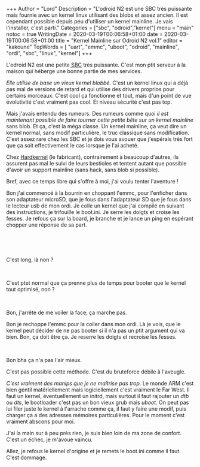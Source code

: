 +++
Author = "Lord"
Description = "L'odroid N2 est une SBC très puissante mais fournie avec un kernel linux utilisant des blobs et assez ancien. Il est cependant possible depuis peu d'utiliser un kernel mainline. Je vais l'installer, c'est parti."
Categories = ["sbc", "odroid","kernel"]
menu = "main"
notoc = true
WritingDate = 2020-03-19T00:06:58+01:00
date = 2020-03-19T00:06:58+01:00
title = "Kernel Mainline sur Odroid N2 vol.1"
editor = "kakoune"
TopWords = [  "uart", "emmc", "uboot", "odroid", "mainline", "ordi", "sbc", "linux", "kernel"]
+++

L'odroid N2 est une petite <abbr title="Single Board Computer : comme les raspberry pi par exemple">SBC</abbr> très puissante.
C'est mon ptit serveur à la maison qui héberge une bonne partie de mes services.

*Elle utilise de base un vieux kernel blobbé.*
C'est un kernel linux qui a déjà pas mal de versions de retard et qui utilise des drivers proprios pour certains morceaux.
C'est cool ça fonctionne et tout, mais d'un point de vue évolutivité c'est vraiment pas cool.
Et niveau sécurité c'est pas top.

Mais j'avais entendu des rumeurs.
Des rumeurs comme quoi *il est maintenant possible de faire tourner cette petite bête sur un kernel mainline* sans blob.
Et ça, c'est la méga classe.
Un kernel mainline, ça veut dire un kernel normal, sans modif particulière, le truc classique sans modification.
C'est assez rare chez les SBC et je dois vous avouer que j'espérais très fort que ça soit effectivement le cas lorsque je l'ai acheté.

Chez [Hardkernel](https://www.hardkernel.com/) (le fabricant), contrairement à beaucoup d'autres, ils assurent pas mal le suivi de leurs bestioles et tentent autant que possible d'avoir un support mainline (sans hack, sans blob si possible).

Bref, avec ce temps libre qui s'offre à moi, j'ai voulu tenter l'aventure !

Bon j'ai commencé à la bourrin en choppant l'emmc, pour l'enficher dans son adaptateur microSD, que je fous dans l'adaptateur SD que je fous dans le lecteur usb de mon ordi.
Je colle un kernel que j'ai compilé en suivant des instructions, je trifouille le boot.ini.
Je serre les doigts et croise les fesses.
Je refous ça sur la board, je branche et je lance un ping en espérant chopper une réponse de sa part.

 

 

C'est long, là non ?

 

C'est ptet normal que ça prenne plus de temps pour booter que le kernel tout optimisé, non ?

 


Bon, j'arrête de me voiler la face, ça marche pas.

Bon je rechoppe l'emmc pour la coller dans mon ordi.
Là je vois, que le kernel peut décider de ne pas booter si il n'a pas un ptit argument qui va bien.
Bon, ça doit être ça.
Je reserre les doigts et recroise les fesses.

 

Bon bha ça n'a pas l'air mieux.

C'est pas possible cette méthode.
C'est du bruteforce débile à l'aveugle.

*C'est vraiment des manips que je ne maîtrise pas trop.*
Le monde ARM c'est bien gentil matériellement mais logiciellement c'est vraiment le Far West.
Il faut un kernel, éventuellement un initrd, mais surtout il faut rajouter un *dtb* ou *dts*, le bootloader c'est pas un bon vieux grub mais *uboot*.
On peut pas lui filer juste le kernel à l'arrache comme ça, il faut y faire une modif, puis charger ça a des adresses mémoires particulières.
Pour le moment c'est vraiment abscons pour moi.

J'ai la main sur à peu près rien, je suis bien loin de ma zone de confort.
C'est un échec, je m'avoue vaincu.

Allez, je refous le kernel d'origine et je remets le boot.ini comme il faut.
C'est dommage.
